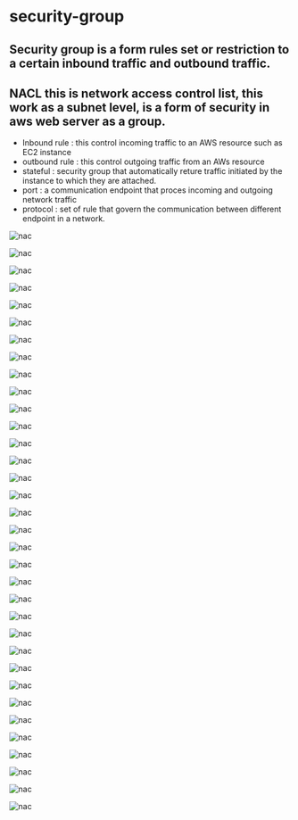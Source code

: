 # security-group

## Security group is a  form rules set or restriction to a certain inbound traffic and outbound traffic.

## NACL this is network access control list, this work as a subnet level, is a form of security in aws web server as a group.

- Inbound rule : this control incoming traffic to an AWS resource such as EC2 instance
- outbound rule : this control outgoing traffic from an AWs resource
- stateful : security group that automatically reture traffic initiated by the instance to which they are attached.
- port : a communication endpoint that proces incoming and outgoing network traffic
- protocol : set of rule that govern the communication between different endpoint in a network.

![nac](./IMGS/nac1.jpg)

![nac](./IMGS/nac2.jpg)

![nac](./IMGS/nac3.jpg)

![nac](./IMGS/nac4.jpg)

![nac](./IMGS/nac5.jpg)

![nac](./IMGS/nac6.jpg)

![nac](./IMGS/nac7.jpg)

![nac](./IMGS/nac8.jpg)

![nac](./IMGS/nac9.jpg)

![nac](./IMGS/nac10.jpg)

![nac](./IMGS/nac11.jpg)

![nac](./IMGS/nac12.jpg)

![nac](./IMGS/nac13.jpg)

![nac](./imgs/nac14.jpg)

![nac](./IMGS/nac15.jpg)

![nac](./IMGS/nac16.jpg)

![nac](./IMGS/nac17.jpg)

![nac](./IMGS/nac18.jpg)

![nac](./IMGS/nac19.jpg)

![nac](./IMGS/nac20.jpg)

![nac](./IMGS/nac22.jpg)

![nac](./IMGS/nac21.jpg)

![nac](./IMGS/nac23.jpg)

![nac](./IMGS/nac24.jpg)

![nac](./IMGS/nac25.jpg)

![nac](./IMGS/nac26.jpg)

![nac](./IMGS/nac27.jpg)

![nac](./IMGS/nac28.jpg)

![nac](./IMGS/nac29.jpg)

![nac](./IMGS/nac30.jpg)

![nac](./IMGS/nac31.jpg)

![nac](./IMGS/nac32.jpg)

![nac](./IMGS/nac33.jpg)

![nac](./IMGS/nac34.jpg)

